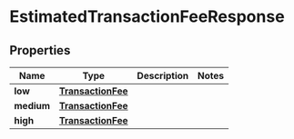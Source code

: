 

# EstimatedTransactionFeeResponse


## Properties

| Name | Type | Description | Notes |
|------------ | ------------- | ------------- | -------------|
|**low** | [**TransactionFee**](TransactionFee.md) |  |  |
|**medium** | [**TransactionFee**](TransactionFee.md) |  |  |
|**high** | [**TransactionFee**](TransactionFee.md) |  |  |



